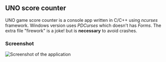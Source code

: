 ## UNO score counter

UNO game score counter is a console app written in C/C++ using _ncurses_ framework. Windows version uses _PDCurses_ which doesn't has _Forms_.
The extra file "firework" is a joke! but is **necessary** to avoid crashes. 

### Screenshot
![Screenshot of the application](https://lh3.googleusercontent.com/T6xUvLyz9VPvyu4m73rflqaAM-kOttiEe9AoI_4qjagfwGQib8OJGeNj7TElTQ73u3e4IH25drbDZeiVD-3_6RNzivFahph4VWuwoZA7ohkUyQAXTG1wGCIQLAQVQbFSaCVPJw2zTLWgCPk7Hp9M_4ONS_XBaiWg5BN-REqtvm7Y2ORAgV96uAeFYsUUOFYr5UhHdZbf0JT-ZmVV1sPxZpdlGnFBiHGuiXq_0u0JdQsUGuwtRfhZgIU8Gx5uFQgRZgE266uyEFX8N9DdFKk7uTdxw2L5xz9QrCb6szON4fqYwb23LbWYN-9xLT0tMLeTHrg9ILUuP8MeZ89VjVmeoJ6fLRKpS6sJIQH3s2bd3lS0qOD-xpryAHOBIEVXx4zFd0dfklOuKY-4gV6e5WSSZgLmZUYIJwJyplys8AQGVvODwCMq8XBdvjwIPv3KmoV3hmQHqjVcPI8TUA4b3akh2jqz-PEXX9WHIE4EY_7liTU8EfYckKNXvwQvXnpyCMRWTyieVmmoMScUJhb_Zsxi4xFwdjbNoKOsEpg9wsL4gWsn9u8nOIv7Lo-tPcuLUpBUGuB6lR9Q5aH8xkCGvFVbfy2cwwQ2uu80o3I2SUEqIcCoGv8H1RZlrVHBgqVH-CXTBzUPn0Y2BWdJg_zhF4X-Q0XCjcW3xvUv3t-xWYMYNqoSk_cVaKmi6Hw=w1308-h478-no)
